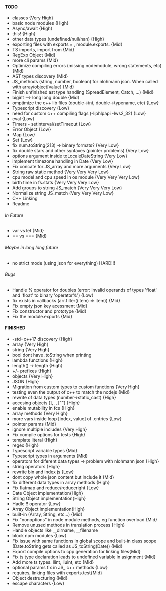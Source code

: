 #### TODO

-   classes {Very High}
-   basic node modules {High}
-   Async/await {High}
-   this! {High}
-   other data types (undefined/null/nan) {High}
-   exporting files with exports = , module.exports. {Mid}
-   TS imports, import from {Mid}
-   RegExp Object {Mid}
-   more cli params {Mid}
-   Optimize compiling errors (missing nodemodule, wrong statements, etc) {Mid}
-   AST types discovery {Mid}
-   JS_methods (string, number, boolean) for nlohmann json. When called with array/object[value] {Mid}
-   Finish unfinished ast type handling (SpreadElement, Catch, ...) {Mid}
-   bigint --> long long double {Mid}
-   omptimize the c++ lib files (double->int, double->typename, etc) {Low}
-   Typescript discovery {Low}
-   need for custom c++ compiling flags (-liphlpapi -lws2_32) {Low}
-   eval {Low}
-   Timers - setInterval/setTimeout {Low}
-   Error Object {Low}
-   Map {Low}
-   Set {Low}
-   fix num.toString(213) -> binary formats? {Very Low}
-   fix double stars and other syntaxes (pointer problems) {Very Low}
-   options argument inside toLocaleDateString {Very Low}
-   implement timezone handling in Date {Very Low}
-   Fix concate for JS_array and more arguments {Very Low}
-   String raw static method {Very Very Very Low}
-   cpu model and cpu speed in os module {Very Very Very Low}
-   birth time in fs.stats {Very Very Very Low}
-   Add groups to string JS_match {Very Very Very Low}
-   Normalize string JS_match {Very Very Very Low}
-   C++ Linking
-   Readme

###### In Future

-   var vs let {Mid}
-   == vs === {Mid}

###### Maybe in long long future

-   no strict mode (using json for everything) HARD!!!

###### Bugs

-   Handle % operator for doubles (error: invalid operands of types 'float' and 'float' to binary 'operator%') {Low}
-   fix exists in callbacks (arr.filter((item) => item)) {Mid}
-   Fix empty json key acessment {Mid}
-   Fix constructor and prototype {Mid}
-   Fix the module.exports {Mid}

#### FINISHED

-   -std=c++17 discovery {High}
-   array {Very High}
-   string {Very High}
-   bool dont have .toString when printing
-   lambda functions {High}
-   length() -> length {High}
-   +/- prefixes {High}
-   objects {Very High}
-   JSON {High}
-   Migration from custom types to custom functions {Very High}
-   testing even the output of c++ to match the nodejs {Mid}
-   rewrite of data types (number->static_cast<double>) {High}
-   accesing objects [], ., [""] {High}
-   enable mutability in fcs {High}
-   array methods {Very High}
-   more vars inside loop [index, value] of .entries {Low}
-   pointer params {Mid}
-   ignore multiple includes {Very High}
-   Fix compile options for tests {High}
-   template literal {High}
-   regex {High}
-   Typescript variable types {Mid}
-   Typescript types in arguments {Mid}
-   operators for diferent data types -> problem with nlohmann json {High}
-   string operators {High}
-   rewrite bin and index js {Low}
-   dont copy whole json content but include it {Mid}
-   fix different data types in array methods {High}
-   Fix flatmap and reduce/reduceright {Low}
-   Date Object implementation{High}
-   String Object implementation{High}
-   Hadle !! operator {Low}
-   Array Object implementation{High}
-   built-in (Array, String, etc...) {Mid}
-   Fix "nonoptions" in node module methods, eg function overload {Mid}
-   Remove unused methods in translation process {High}
-   Handle objects like \_\_dirname, \_\_filename
-   block npm modules {Low}
-   Fix issue with same functions in global scope and built-in class scope (Date.toString gets called as JS_toString(Date)) {Mid}
-   Export compile options to cpp generation for linking files{Mid}
-   Fix ts type declaration leads to undefined variable in asignment {Mid}
-   Add more ts types. llint, lluint, etc {Mid}
-   optional params fix in JS\_ c++ methods {Low}
-   requires, linking files with exports.test{Mid}
-   Object destructuring {Mid}
-   escape characters {Low}
